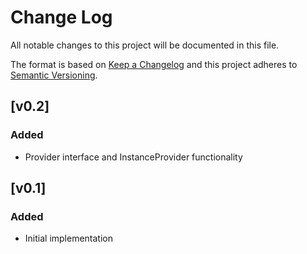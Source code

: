 Change Log
==========

All notable changes to this project will be documented in this file.

The format is based on [Keep a Changelog](https://keepachangelog.com/)
and this project adheres to [Semantic Versioning](https://semver.org).


[v0.2]
------

### Added
- Provider interface and InstanceProvider functionality


[v0.1]
------

### Added
- Initial implementation

